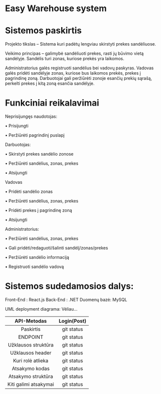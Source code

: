 # Easy Warehouse system

# Sistemos paskirtis
Projekto tikslas – Sistema kuri padėtų lengviau skirstyti prekes sandėliuose.

Veikimo principas – galimybė sandėliuoti prekes, rasti jų būvimo vietą sandėlyje. Sandėlis turi zonas, kuriose prekės yra laikomos.

Administratorius galės registruoti sandėlius bei vadovų paskyras. Vadovas galės pridėti sandėlyje zonas, kuriose bus laikomos prekės, prekes į pagrindinę zoną. Darbuotojai gali peržiūrėti zonoje esančių prekių sąrašą, perkelti prekes į kitą zoną esančia sandėlyje.

# Funkciniai reikalavimai

Neprisijungęs naudotojas:

•	Prisijungti

•	Peržiūrėti pagrindinį puslapį


Darbuotojas:

•	Skirstyti prekes sandėlio zonose

•	Peržiūrėti sandėlius, zonas, prekes

•	Atsijungti


Vadovas

•	Pridėti sandėlio zonas

•	Peržiūrėti sandėlius, zonas, prekes

•	Pridėti prekes į pagrindinę zoną

•	Atsijungti


Administratorius:

•	Peržiūrėti sandėlius, zonas, prekes

•	Gali pridėti/redaguoti/šalinti sandėlį/zonas/prekes

•	Peržiūrėti sandėlio informaciją

•	Registruoti sandėlio vadovą


# Sistemos sudedamosios dalys:

Front–End : React.js
Back-End : .NET
Duomenų bazė: MySQL

UML deployment diagrama: Vėliau…


| API-Metodas | Login(Post) | 
| :---:         |     :---:      |
| Paskirtis  | git status     | 
| ENDPOINT   | git status     | 
| Užklausos struktūra   | git status     | 
| Užklausos header   | git status     | 
| Kuri rolė atlieka   | git status     | 
| Atsakymo kodas   | git status     | 
| Atsakymo struktūra   | git status     | 
| Kiti galimi atsakymai   | git status     | 

